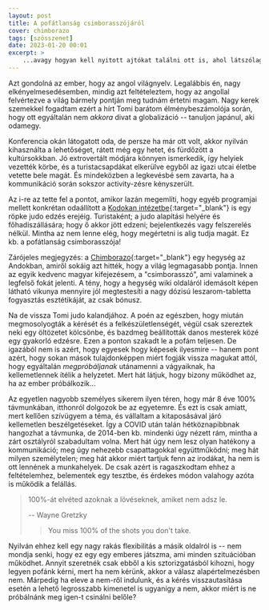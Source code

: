 ```yaml
---
layout: post
title: A pofátlanság csimborasszójáról
cover: chimborazo
tags: [szösszenet]
date: 2023-01-20 00:01
excerpt: >
    ...avagy hogyan kell nyitott ajtókat találni ott is, ahol látszólag nem hogy zárt ajtó, de konkrétan fal van.
---
```


Azt gondolná az ember, hogy az angol világnyelv.
Legalábbis én, nagy elkényelmesedésemben, mindig azt feltételeztem, hogy az angollal felvértezve a világ bármely pontján meg tudnám értetni magam.
Nagy kerek szemekkel fogadtam ezért a hírt Tomi barátom élménybeszámolója során, hogy ott egyáltalán nem *akkora* divat a globalizáció -- tanuljon japánul, aki odamegy.

Konferencia okán látogatott oda, de persze ha már ott volt, akkor nyilván kihasználta a lehetőséget, rátett még egy hetet, és fürdőzött a kultúrsokkban.
Jó extrovertált módjára könnyen ismerkedik, így helyiek vezették körbe, és a turistacsapdákat elkerülve egyből az igazi utcai életbe vetette bele magát.
És mindeközben a legkevésbé sem zavarta, ha a kommunikáció során sokszor activity-zésre kényszerült.

Az i-re az tette fel a pontot, amikor lazán megemlíti, hogy egyéb programjai mellett konkrétan odaállított a [Kodokan intézetbe](https://en.wikipedia.org/wiki/Kodokan_Judo_Institute){:target="_blank"} is egy röpke judo edzés erejéig.
Turistaként; a judo alapítási helyére és főhadiszállására; hogy ő akkor jött edzeni; bejelentkezés vagy felszerelés nélkül.
Mintha az nem lenne elég, hogy megértetni is alig tudja magát.
Ez kb. a pofátlanság csimborasszója!

Zárójeles megjegyzés: a [Chimborazo](https://hu.wikipedia.org/wiki/Chimborazo){:target="_blank"} egy hegység az Andokban, amiről sokáig azt hitték, hogy a világ legmagasabb pontja.
Innen az egyik kedvenc magyar kifejezésem, a "csimborasszó", ami valaminek a legfelső fokát jelenti.
A tény, hogy a hegység wiki oldaláról idemásolt képen látható vikunya mennyire jól megtestesíti a nagy dózisú leszarom-tabletta fogyasztás esztétikáját, az csak bónusz.

Na de vissza Tomi judo kalandjához.
A poén az egészben, hogy miután megmosolyogták a kérését és a felkészületlenségét, végül csak szereztek neki egy öltözetet kölcsönbe, és bazdmeg beállították danos mesterek közé egy gyakorló edzésre.
Ezen a ponton szakadt le a pofám teljesen.
De igazából nem is azért, hogy egyesek hogy képesek ilyesmire -- hanem pont azért, hogy sokan mások tulajdonképpen miért fogják vissza magukat attól, hogy egyáltalán *megpróbáljanak* utánamenni a vágyaiknak, ha kellemetlennek ítélik a helyzetet.
Mert hát látjuk, hogy bizony működhet az, ha az ember próbálkozik...

Az egyetlen nagyobb személyes sikerem ilyen téren, hogy már 8 éve 100% távmunkában, itthonról dolgozok be az egyetemre.
És ezt is csak amiatt, mert kellően szívügyem a téma, és vállaltam a kitaposásával járó kellemetlen beszélgetéseket.
Így a COVID után talán hétköznapibbnak hangozhat a távmunka, de 2014-ben kb. mindenki úgy nézett rám, mintha a zárt osztályról szabadultam volna.
Mert hát úgy nem lesz olyan hatékony a kommunikáció; meg úgy nehezebb csapattagokkal együttműködni; meg hát milyen személytelen; meg hát akkor miért tartjuk fenn az irodákat, ha nem is ott lennének a munkahelyek.
De csak azért is ragaszkodtam ehhez a feltételemhez, belementek egy tesztbe, és érdekes módon valahogy azóta is működik a felállás.

> 100%-át elvéted azoknak a lövéseknek, amiket nem adsz le.
>
> -- Wayne Gretzky
>> You miss 100% of the shots you don't take.

Nyilván ehhez kell egy nagy rakás flexibilitás a másik oldalról is -- nem mondja senki, hogy ez egy egy emberes játszma, ami minden szituációban működhet.
Annyit szeretnék csak ebből a kis sztorizgatásból kihozni, hogy legyen pofánk kérni, mert ha nem kérünk, akkor a válasz alapértelmezésben nem.
Márpedig ha eleve a nem-ről indulunk, és a kérés visszautasítása esetén a lehető legrosszabb kimenetel is ugyanígy a nem, akkor miért is ne próbálnánk meg igen-t csinálni belőle?
